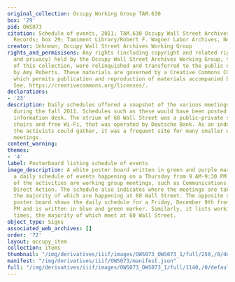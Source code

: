 ```yaml
---
original_collection: Occupy Working Group TAM.630
box: '29'
pid: OWS073
citation: Schedule of events, 2011; TAM.630 Occupy Wall Street Archives Working Group
  Records; box 29; Tamiment Library/Robert F. Wagner Labor Archives, New York University
creator: Unknown; Occupy Wall Street Archives Working Group
rights_and_permisisons: Any rights (including copyright and related rights to publicity
  and privacy) held by the Occupy Wall Street Archives Working Group, the creator
  of this collection, were relinquished and transferred to the public domain in 2013
  by Amy Roberts. These materials are governed by a Creative Commons CC0 license,
  which permits publication and reproduction of materials accompanied by full attribution.
  See, https://creativecommons.org/licenses/.
declarations:
- '23'
description: Daily schedules offered a snapshot of the various meetings taking place
  during the fall 2011. Schedules such as these would have been posted at the encampment's
  information desk. The atrium of 60 Wall Street was a public-private space, with
  chairs and free Wi-Fi, that was operated by Deutsche Bank. As an indoor space where
  the activists could gather, it was a frequent site for many smaller working group
  meetings.
content_warning:
themes:
- '4'
label: Posterboard listing schedule of events
image_description: A white poster board written in green and purple market that has
  a daily schedule of events happening on a Thursday from 9 AM-9:30 PM. The majority
  of the activities are working group meetings, such as Communications, Housing, and
  Direct Action. The schedule also indicates where the meetings are taking place,
  the majority of which are happening at 60 Wall Street. The opposite side of the
  poster board shows the daily schedule for a Friday, December 9th from 9 AM-9:30
  PM and is written in blue and green marker. Similarly, it lists working group meeting
  times, the majority of which meet at 60 Wall Street.
object_type: Signs
associated_web_archives: []
order: '72'
layout: occupy_item
collection: items
thumbnail: "/img/derivatives/iiif/images/OWS073_OWS073_1/full/250,/0/default.jpg"
manifest: "/img/derivatives/iiif/OWS073/manifest.json"
full: "/img/derivatives/iiif/images/OWS073_OWS073_1/full/1140,/0/default.jpg"
---
```


